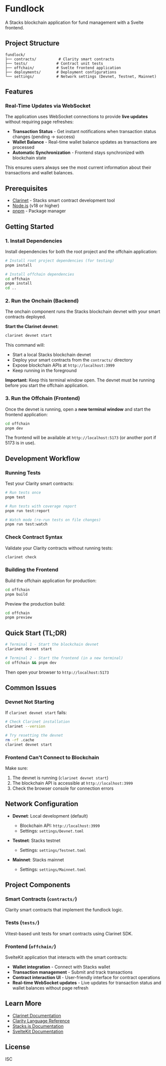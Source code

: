 # Fundlock

A Stacks blockchain application for fund management with a Svelte frontend.

## Project Structure

```
fundlock/
├── contracts/          # Clarity smart contracts
├── tests/             # Contract unit tests
├── offchain/          # Svelte frontend application
├── deployments/       # Deployment configurations
└── settings/          # Network settings (Devnet, Testnet, Mainnet)
```

## Features

### Real-Time Updates via WebSocket

The application uses WebSocket connections to provide **live updates** without requiring page refreshes:

- **Transaction Status** - Get instant notifications when transaction status changes (pending → success)
- **Wallet Balance** - Real-time wallet balance updates as transactions are processed
- **Automatic Synchronization** - Frontend stays synchronized with blockchain state

This ensures users always see the most current information about their transactions and wallet balances.

## Prerequisites

- [Clarinet](https://github.com/hirosystems/clarinet) - Stacks smart contract development tool
- [Node.js](https://nodejs.org/) (v18 or higher)
- [pnpm](https://pnpm.io/) - Package manager

## Getting Started

### 1. Install Dependencies

Install dependencies for both the root project and the offchain application:

```bash
# Install root project dependencies (for testing)
pnpm install

# Install offchain dependencies
cd offchain
pnpm install
cd ..
```

### 2. Run the Onchain (Backend)

The onchain component runs the Stacks blockchain devnet with your smart contracts deployed.

**Start the Clarinet devnet:**

```bash
clarinet devnet start
```

This command will:

- Start a local Stacks blockchain devnet
- Deploy your smart contracts from the `contracts/` directory
- Expose blockchain APIs at `http://localhost:3999`
- Keep running in the foreground

**Important:** Keep this terminal window open. The devnet must be running before you start the offchain application.

### 3. Run the Offchain (Frontend)

Once the devnet is running, open a **new terminal window** and start the frontend application:

```bash
cd offchain
pnpm dev
```

The frontend will be available at `http://localhost:5173` (or another port if 5173 is in use).

## Development Workflow

### Running Tests

Test your Clarity smart contracts:

```bash
# Run tests once
pnpm test

# Run tests with coverage report
pnpm run test:report

# Watch mode (re-run tests on file changes)
pnpm run test:watch
```

### Check Contract Syntax

Validate your Clarity contracts without running tests:

```bash
clarinet check
```

### Building the Frontend

Build the offchain application for production:

```bash
cd offchain
pnpm build
```

Preview the production build:

```bash
cd offchain
pnpm preview
```

## Quick Start (TL;DR)

```bash
# Terminal 1 - Start the blockchain devnet
clarinet devnet start

# Terminal 2 - Start the frontend (in a new terminal)
cd offchain && pnpm dev
```

Then open your browser to `http://localhost:5173`

## Common Issues

### Devnet Not Starting

If `clarinet devnet start` fails:

```bash
# Check Clarinet installation
clarinet --version

# Try resetting the devnet
rm -rf .cache
clarinet devnet start
```

### Frontend Can't Connect to Blockchain

Make sure:

1. The devnet is running (`clarinet devnet start`)
2. The blockchain API is accessible at `http://localhost:3999`
3. Check the browser console for connection errors

## Network Configuration

- **Devnet**: Local development (default)

  - Blockchain API: `http://localhost:3999`
  - Settings: `settings/Devnet.toml`

- **Testnet**: Stacks testnet

  - Settings: `settings/Testnet.toml`

- **Mainnet**: Stacks mainnet
  - Settings: `settings/Mainnet.toml`

## Project Components

### Smart Contracts (`contracts/`)

Clarity smart contracts that implement the fundlock logic.

### Tests (`tests/`)

Vitest-based unit tests for smart contracts using Clarinet SDK.

### Frontend (`offchain/`)

SvelteKit application that interacts with the smart contracts:

- **Wallet integration** - Connect with Stacks wallet
- **Transaction management** - Submit and track transactions
- **Contract interaction UI** - User-friendly interface for contract operations
- **Real-time WebSocket updates** - Live updates for transaction status and wallet balances without page refresh

## Learn More

- [Clarinet Documentation](https://docs.hiro.so/clarinet)
- [Clarity Language Reference](https://docs.stacks.co/clarity)
- [Stacks.js Documentation](https://stacks.js.org/)
- [SvelteKit Documentation](https://kit.svelte.dev/)

## License

ISC
